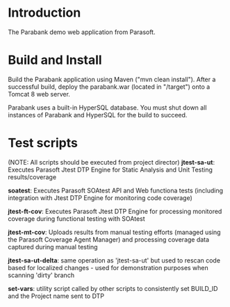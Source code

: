# Introduction
The Parabank demo web application from Parasoft.

# Build and Install
Build the Parabank application using Maven ("mvn clean install"). After a successful build, deploy the parabank.war (located in "/target") onto a Tomcat 8 web server.

Parabank uses a built-in HyperSQL database. You must shut down all instances of Parabank and HyperSQL for the build to succeed.

# Test scripts 
(NOTE: All scripts should be executed from project director)
**jtest-sa-ut**: Executes Parasoft Jtest DTP Engine for Static Analysis and Unit Testing results/coverage

**soatest**: Executes Parasoft SOAtest API and Web functiona tests (including integration with Jtest DTP Engine for monitoring code coverage)

**jtest-ft-cov**: Executes Parasoft Jtest DTP Engine for processing monitored coverage during functional testing with SOAtest

**jtest-mt-cov**: Uploads results from manual testing efforts (managed using the Parasoft Coverage Agent Manager) and processing coverage data captured during manual testing

**jtest-sa-ut-delta**: same operation as 'jtest-sa-ut' but used to rescan code based for localized changes - used for demonstration purposes when scanning 'dirty' branch

**set-vars**: utility script called by other scripts to consistently set BUILD_ID and the Project name sent to DTP
